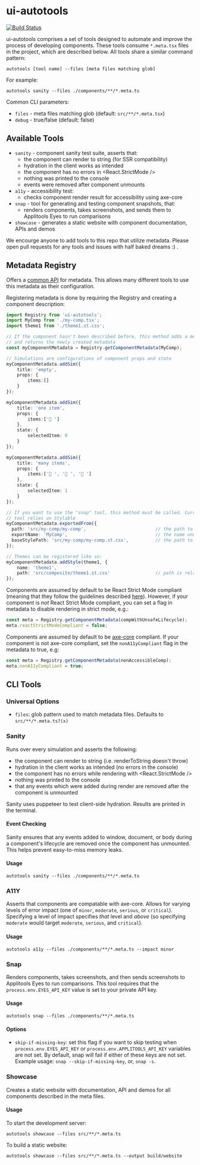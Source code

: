 # ui-autotools

[![Build Status](https://travis-ci.org/wix-incubator/ui-autotools.svg?branch=master)](https://travis-ci.org/wix-incubator/ui-autotools)

ui-autotools comprises a set of tools designed to automate and improve the process of developing components. These tools consume `*.meta.tsx` files in the project, which are described below. All tools share a similar command pattern:

```shell
autotools [tool name] --files [meta files matching glob]
```

For example:

```shell
autotools sanity --files ./components/**/*.meta.ts
```

Common CLI parameters:

- `files` - meta files matching glob (default: `src/**/*.meta.tsx`)
- `debug` - true/false (default: false)

## Available Tools

- `sanity` - component sanity test suite, asserts that:
    - the component can render to string (for SSR compatibility)
    - hydration in the client works as intended
    - the component has no errors in <React.StrictMode />
    - nothing was printed to the console
    - events were removed after component unmounts
- `a11y` - accessibility test:
    - checks component render result for accessibility using axe-core
- `snap` - tool for generating and testing component snapshots, that:
    - renders components, takes screenshots, and sends them to Applitools Eyes to run comparisons
- `showcase` - generates a static website with component documentation, APIs and demos

We encourge anyone to add tools to this repo that utilize metadata. Please open pull requests for any tools and issues with half baked dreams :) .

## Metadata Registry

Offers a [common API](./docs/registry.md) for metadata. This allows many different tools to use this metadata as their configuration.

Registering metadata is done by requiring the Registry and creating a component description:

```ts
import Registry from 'ui-autotools';
import MyComp from './my-comp.tsx';
import theme1 from './theme1.st.css';

// If the component hasn't been described before, this method adds a metadata entry for the component,
// and returns the newly created metadata
const myComponentMetadata = Registry.getComponentMetadata(MyComp);

// Simulations are configurations of component props and state
myComponentMetadata.addSim({
    title: 'empty',
    props: {
        items:[]
    }
});

myComponentMetadata.addSim({
    title: 'one item',
    props: {
        items:['🐊 ']
    },
    state: {
        selectedItem: 0
    }
});

myComponentMetadata.addSim({
    title: 'many items',
    props: {
        items:['🧒 ', '👶 ', '🐊 ']
    },
    state: {
        selectedItem: 1
    }
});

// If you want to use the "snap" tool, this method must be called. Currently, the snap
// tool relies on Stylable
myComponentMetadata.exportedFrom({
  path: 'src/my-comp/my-comp',                          // the path to your component, relative to the root, and without file extension
  exportName: 'MyComp',                                 // the name under which you export your component
  baseStylePath: 'src/my-comp/my-comp.st.css',          // the path to the base stylesheet for the component (as opposed to themes)
});

// Themes can be registered like so:
myComponentMetadata.addStyle(theme1, {
    name: 'theme1',
    path: 'src/composite/theme1.st.css'                 // path is relative to the root of the project
});

```

Components are assumed by default to be React Strict Mode compliant (meaning that they follow the guidelines described [here](https://reactjs.org/docs/strict-mode.html)). However, if your component is *not* React Strict Mode compliant, you can set a flag in metadata to disable rendering in strict mode, e.g.:

```ts
const meta = Registry.getComponentMetadata(compWithUnsafeLifecycle);
meta.reactStrictModeCompliant = false;
```

Components are assumed by default to be [axe-core](https://github.com/dequelabs/axe-core) compliant. If your component is not axe-core compliant, set the `nonA11yCompliant` flag in the metadata to true, e.g:

```ts
const meta = Registry.getComponentMetadata(nonAccessibleComp);
meta.nonA11yCompliant = true;
```

## CLI Tools

### Universal Options

- `files`: glob pattern used to match metadata files. Defaults to `src/**/*.meta.ts?(x)`

### Sanity

Runs over every simulation and asserts the following:

- the component can render to string (i.e. renderToString doesn't throw)
- hydration in the client works as intended (no errors in the console)
- the component has no errors while rendering with <React.StrictMode />
- nothing was printed to the console
- that any events which were added during render are removed after the component is unmounted

Sanity uses puppeteer to test client-side hydration. Results are printed in the terminal.

#### Event Checking

Sanity ensures that any events added to window, document, or body during a component's lifecycle are removed once the component has unmounted. This helps prevent easy-to-miss memory leaks.

#### Usage

```shell
autotools sanity --files ./components/**/*.meta.ts
```

### A11Y

Asserts that components are compatable with axe-core. Allows for varying levels of error impact (one of `minor`, `moderate`, `serious`, or `critical`). Specifying a level of impact specifies *that* level and *above* (so specifying `moderate` would target `moderate`, `serious`, and `critical`).

#### Usage

```shell
autotools a11y --files ./components/**/*.meta.ts --impact minor
```

### Snap

Renders components, takes screenshots, and then sends screenshots to Applitools Eyes to run comparisons. This tool requires that the `process.env.EYES_API_KEY` value is set to your private API key.

#### Usage

```shell
autotools snap --files ./components/**/*.meta.ts
```

#### Options

- `skip-if-missing-key`: set this flag if you want to skip testing when `process.env.EYES_API_KEY` or `process.env.APPLITOOLS_API_KEY` variables are not set. By default, snap will fail if either of these keys are not set. Example usage: `snap --skip-if-missing-key`, or, `snap -s`.

### Showcase

Creates a static website with documentation, API and demos for all components described in the meta files.

#### Usage
To start the development server:
```shell
autotools showcase --files src/**/*.meta.ts
```
To build a static website:
```shell
autotools showcase --files src/**/*.meta.ts --output build/website
```